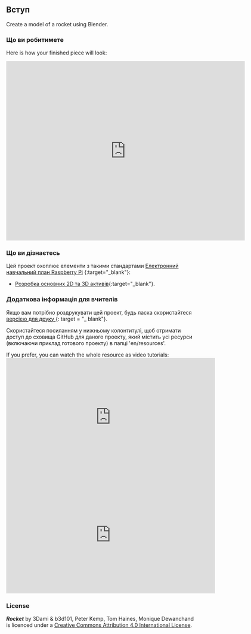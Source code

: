 ## Вступ

Create a model of a rocket using Blender.

### Що ви робитимете

Here is how your finished piece will look:

<div class="sketchfab-embed-wrapper"><iframe width="640" height="480" src="https://sketchfab.com/models/5660fd9d487e4175bd3b7d97c6277f39/embed" frameborder="0" allowvr allowfullscreen mozallowfullscreen="true" webkitallowfullscreen="true" onmousewheel=""></iframe>
</div>

### Що ви дізнаєтесь

Цей проект охоплює елементи з такими стандартами [Електронний навчальний план Raspberry Pi](http://rpf.io/curriculum) {:target="_blank"}:

+ [Розробка основних 2D та 3D активів](https://curriculum.raspberrypi.org/design/creator/){:target="_blank"}.

### Додаткова інформація для вчителів

Якщо вам потрібно роздрукувати цей проект, будь ласка скористайтеся [ версією для друку ](https://projects.raspberrypi.org/en/projects/blender-rocket/print) {: target = "_ blank"}.

Скористайтеся посиланням у нижньому колонтитулі, щоб отримати доступ до сховища GitHub для даного проекту, який містить усі ресурси (включаючи приклад готового проекту) в папці 'en/resources'.

If you prefer, you can watch the whole resource as video tutorials: <iframe width="560" height="315" src="https://www.youtube.com/embed/SlhTaqJvqlo?rel=0" frameborder="0" allowfullscreen mark="crwd-mark"></iframe> <iframe width="560" height="315" src="https://www.youtube.com/embed/7jj5e2LckMQ?rel=0" frameborder="0" allowfullscreen mark="crwd-mark"></iframe> 

### License

***Rocket*** by 3Dami & b3d101, Peter Kemp, Tom Haines, Monique Dewanchand is licenced under a [Creative Commons Attribution 4.0 International License](http://creativecommons.org/licenses/by-sa/4.0/).